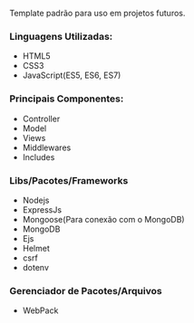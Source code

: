 Template padrão para uso em projetos futuros.

### Linguagens Utilizadas:
* HTML5
* CSS3
* JavaScript(ES5, ES6, ES7)
### Principais Componentes:
* Controller
* Model
* Views
* Middlewares
* Includes

### Libs/Pacotes/Frameworks

* Nodejs
* ExpressJs
* Mongoose(Para conexão com o MongoDB)
* MongoDB
* Ejs
* Helmet
* csrf
* dotenv

### Gerenciador de Pacotes/Arquivos
* WebPack
